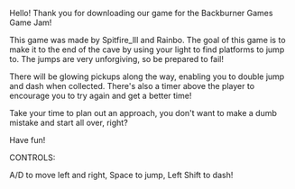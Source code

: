Hello! Thank you for downloading our game for the
Backburner Games Game Jam!

This game was made by Spitfire_lll and Rainbo. The goal of this game is to make it to the end of the cave by using your light to find platforms to jump to.
The jumps are very unforgiving, so be prepared to fail!

There will be glowing pickups along the way, enabling you to double jump and dash when collected. There's also a timer above the
player to encourage you to try again and get a better time!

Take your time to plan out an approach, you don't want to make a dumb mistake and start all over, right?

Have fun!

CONTROLS:

A/D to move left and right,
Space to jump,
Left Shift to dash!

